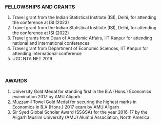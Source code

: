 ### FELLOWSHIPS AND GRANTS
<ol>
<li> Travel grant from the Indian Statistical Institute (ISI), Delhi, for attending the conference at ISI (2023) </li>
<li> Travel grant from the Indian Statistical Institute (ISI), Delhi, for attending the conference at ISI (2022) </li>
<li>Travel grants from Dean of Academic Affairs, IIT Kanpur for attending national and international conferences</li>
<li>Travel grant from Department of Economic Sciences, IIT Kanpur for attending international conference</li>
<li>UGC NTA NET 2019</li>
</ol>
<br>

### AWARDS
<ol>
<li>University Gold Medal for standing first in the B.A (Hons.) Economics examination 2017 by AMU Aligarh</li>
<li>Muzzamil Towel Gold Medal for securing the highest marks in Economics in B.A (Hons.) 2017 exam by AMU Aligarh</li>
<li>Sir Syed Global Scholar Award (SSGSA) for the year 2016-17 by the Aligarh Muslim University (AMU) Alumni Association, North America</li>
</ol>
<br>

